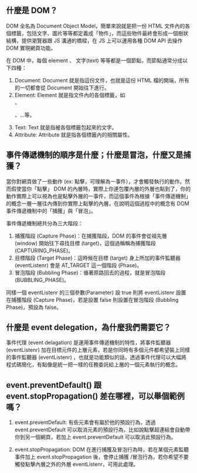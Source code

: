 ## 什麼是 DOM？

DOM 全名為 Document Object Model，簡單來說就是把一份 HTML 文件內的各個標籤，包括文字、圖片等等都定義成「物件」，而這些物件最終會形成一個樹狀結構，提供瀏覽器跟 JS 溝通的橋樑，在 JS 上可以運用各種 DOM API 去操作 DOM 實現網頁功能。

在 DOM 中，每個 element 、 文字(text) 等等都是一個節點，而節點通常分成以下四種：

1. Document: Document 就是指這份文件，也就是這份 HTML 檔的開端，所有的一切都會從 Document 開始往下進行。
2. Element: Element 就是指文件內的各個標籤，如 <div>、<p>、...等。
3. Text: Text 就是指被各個標籤包起來的文字。
4. Attribute: Attribute 就是指各個標籤內的相關屬性。


## 事件傳遞機制的順序是什麼；什麼是冒泡，什麼又是捕獲？

當你對網頁做了一些動作 (ex: 點擊，可理解為一事件），才會觸發執行的動作。然而假使當你「點擊」 DOM 的內層時，實際上你連包覆內層的外層也點到了，你的動作實際上可以視為也是點擊外層的一事件，而這個事件為根據「事件傳遞機制」的概念一層一層往內傳到你實際上點擊的內層，在說明這個過程中的概念有 DOM 事件傳遞機制中的「捕獲」與「冒泡」。

事件傳遞機制總共分為三大階段：


1. 捕獲階段 (Capture Phase)：在捕獲階段，DOM 的事件會從祖先層 (window) 開始往下尋找目標 (target)，這個過稱稱為捕獲階段 (CAPTURING_PHASE)。
2. 目標階段 (Target Phase)：這時候在目標 (target) 身上所加的事件監聽器 (eventListenr) 會是 AT_TARGET 這一個階段 (Phase)。
3. 冒泡階段 (Bubbling Phase)：循著原路回去的過程，就是冒泡階段 (BUBBLING_PHASE)。


同樣一個 eventListenr 的三個參數(Parameter) 設 true 則將 eventListenr 設置在捕獲階段 (Capture Phase)，若是設置 false 則設置在冒泡階段 (Bubbling Phase)，預設為 false。

## 什麼是 event delegation，為什麼我們需要它？

事件代理 (event delagation) 是運用事件傳遞機制的特性，將事件監聽器 (eventListenr) 加在目標元件的上層元素，若是你同時有多個元件都希望裝上同樣的事件監聽器 (eventListenr) ，也就是功能類似的話，透過事件代理可以大幅將程式碼簡化，有點像是統一把一樣的任務委託給上層的一個元素執行的概念。

## event.preventDefault() 跟 event.stopPropagation() 差在哪裡，可以舉個範例嗎？

1. event.preventDefault: 有些元素會有屬於他的預設行為，透過 event.preventDefault 可以取消元素的預設行為，比如說點擊超連結會自動帶你到另一個網頁，若加上 event.preventDefault 可以取消此預設行為。

2. event.stopPropagation: DOM 在進行捕獲及冒泡行為時，若在某個元素監聽事件加上 event.stopPropagation 後，會停止捕獲 /冒泡行為，若你希望不要觸發點擊內層之外的外層 eventListenr，可用此處理。
